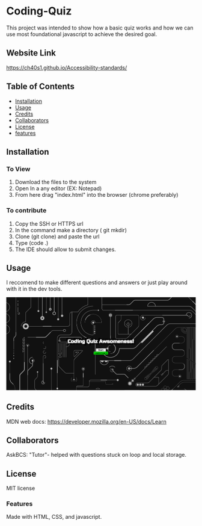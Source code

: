 # Coding-Quiz
This project was intended to show how a basic quiz works and how we can use most foundational javascript to achieve the desired goal. 

## Website Link 
https://ch40s1.github.io/Accessibility-standards/

## Table of Contents
* [Installation](#installation)
* [Usage](#usage)
* [Credits](#Credits)
* [Collaborators](#collaborators)
* [License](#license)
* [features](#features)

## Installation 
### To View
1. Download the files to the system
2. Open In a any editor (EX: Notepad)
3. From here drag "index.html" into the browser (chrome preferably)
### To contribute
1. Copy the SSH or HTTPS url
2. In the command make a directory ( git mkdir)
3. Clone (git clone) and paste the url
4. Type (code .)
5. The IDE should allow to submit changes.

## Usage
I reccomend to make different questions and answers or just play around with it in the dev tools. 

  ![Quiz](./assets/images/Screenshot%202023-06-27%20161903.png)

## Credits
MDN web docs:
https://developer.mozilla.org/en-US/docs/Learn

## Collaborators
AskBCS: "Tutor"- helped with questions stuck on loop and local storage.  

## License
MIT license

### Features
Made with HTML, CSS, and javascript. 
